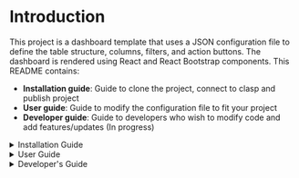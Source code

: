 # Introduction

This project is a dashboard template that uses a JSON configuration file to define the table structure, columns, filters, and action buttons. The dashboard is rendered using React and React Bootstrap components. This README contains:
- **Installation guide**: Guide to clone the project, connect to clasp and publish project
- **User guide**: Guide to modify the configuration file to fit your project
- **Developer guide**: Guide to developers who wish to modify code and add features/updates (In progress)

<details>
<summary>Installation Guide</summary>

## Table of Contents

1. [Getting Started](#getting-started)
   - [1.1 Fork the Repository](#11-fork-the-repository)
   - [1.2 Clone the Repository to VS Code](#12-clone-the-repository-to-vs-code)
   - [1.3 Open the Cloned Repository](#13-open-the-cloned-repository)
2. [One-time Setup Instructions](#one-time-setup-instructions)
   - [2.1 Install Node.js LTS](#21-install-nodejs-lts)
   - [2.2 Install Clasp Globally](#22-install-clasp-globally)
   - [2.3 Log into Clasp](#23-log-into-clasp)
3. [Install Dependencies](#3-install-dependencies)
4. [Connect to Clasp](#4-connect-to-clasp)
5. [Run in Development Mode](#5-run-in-development-mode)
6. [Publish to Google Apps Script](#6-publish-to-google-apps-script)
   - [Dev Publishing](#dev-publishing)
   - [Prod Publishing](#prod-publishing)
7. [Creating a Deployment in Google Apps Script](#7-creating-a-deployment-in-google-apps-script)



## Getting Started

Follow these steps to set up and run the application locally.

### 1.1 Fork the Repository

To begin, you need to fork the repository to your own GitHub account. This allows you to make your own modifications and manage your version of the project.

- Navigate to the [repository's GitHub page](https://github.com/GSA-RPA/dashboard-template).
- Click on the **Fork** button in the upper right corner of the page.
- Select your personal GitHub account or organization where you want to fork the repository.

<img src="img/example_fork.gif" width="600" height="auto" alt="Example Fork">


Once the fork is complete, you'll have your own copy of the repository under your GitHub account.

### 1.2 Clone the Repository to VS Code

After forking the repository, the next step is to clone it to your local machine for development using the following steps:

1. Open [VS Code](https://code.visualstudio.com/) on your machine.
2. Open the **Terminal** inside VS Code by going to `View > Terminal` or pressing `Ctrl + `.
3. Use the `git clone` command to clone your forked repository to your local machine. Run the following command:

```bash
git clone https://github.com/username/repository-name.git
```
4. Navigate into the cloned repository:

```bash
cd your-repository-name
```
or alternatively you can clone with GitHub Desktop

**Clone the Repository**  
   Once you have forked the repository, you can clone it using GitHub Desktop:
   - In GitHub click, **Code** .
   - In the **Code** dropdown, click on the **Open with GitHub Desktop** this will launch GitHub Desktop.
   - This will prompt to Clone a repository  Click on the **Clone** button.

   GitHub Desktop will now clone the repository to **...\GitHub\repository-name.**

<img src="img/example_clone.gif" width="600" height="auto" alt="Example Fork">

### 1.3 **Open the Cloned Repository**  
   Once the repository has been cloned, GitHub Desktop will automatically open the project. If you want to open it in your code editor (such as VS Code), click on `Repository` > `Open in Visual Studio Code` or manually open the folder.


## 2. One-time Setup Instructions

Before installing dependencies, follow these steps to set up your environment:

### 2.1 **Install Node.js LTS**  
   Visit [Node.js official website](https://nodejs.org/en/) and download the LTS version.

### 2.2 **Install Clasp Globally**  
   Run the following command to install `clasp` (Google Apps Script CLI tool) globally on your system:

```bash
npm install -g @google/clasp
```
### 2.3 Log into Clasp
To authenticate clasp with your Google account, run:

```bash
clasp login
```

This will prompt you to sign in to your Google account. Follow the instructions to authenticate and grant the necessary permissions.
Once logged in, the configuration will be saved in a file named `.clasp.json` in your project directory. This file links your local project with the Google Apps Script project.

### 3. Install Dependencies

Once you have cloned the repository, you need to install the project dependencies to run the application. This can be done using **npm**, the Node.js package manager.

1. Open the terminal in the root directory of the cloned repository (if you’re not already there).
2. Run the following command to install all the required dependencies:

```bash
npm install
```

This command will install all the necessary libraries and packages defined in the `package.json` file. Once the installation is complete, you’re ready to start running and developing the application.

Now, you can proceed to the next steps to connect to Clasp and start the application in development mode.


### 4. Connect to Clasp

Connect to Clasp (Google Apps Script command line tool). This step is required only once per machine.

1. First, follow the instructions in the **One-time Setup Instructions** section above to install Node.js, install clasp globally, and log into clasp.

2. After the one-time setup, run the following command to link your project to Google Apps Script:

```bash
npm run gin
```

Or, alternatively you can connect this to your Google App Script by running: 

```bash
clasp login
```
This will prompt you to log in to your Google account and authorize the necessary permissions.
The connection configuration will be saved in the .clasp.json file located in the root of your project directory `(C:\Users\MyComputer\....\GitHub\dashboard-template\.clasp.json)`.

Configure `.clasp.json`
Ensure your `.clasp.json` file is properly configured. It should look like this:

```json
{
"scriptId": "My_Google_App_Script_ID",
"rootDir": "./dist"
}
```
Add your script id (found in the script url) to the scriptId property. This links your local project to the Apps Script project.
For more information about using Clasp and its commands, visit the official Clasp documentation: [Clasp GitHub Repository](https://github.com/google/clasp).

### 5. Run in Development Mode

To start the development server within the terminal, run:

```bash
npm run devlocal
```

This command will:
- **Clear** the Parcel cache (see Parcel React Setup for details).
- **Start** the front-end development server on http://localhost:1234.
- **Launch** the server on http://localhost:1235.
- **After** running, open http://localhost:1234 in your browser to see the application in action.


### 6. Publish to Google Apps Script

#### Dev Publishing
To publish your project to the Google Apps Script development environment, use the following command:

```bash
npm run publish_dev
```
What this command does:

**Clean**: Removes any previous build artifacts.
**Build**: Compiles your local code.
**gpush**: Pushes the compiled code to your Google Apps Script project.
This command simplifies the process for development and ensures the correct files are deployed to your Google Apps Script project.


#### Prod Publishing
For publishing your code to the production environment, use the `publish_prod` command:

```bash
npm run publish_prod
```
What this command does:

**Clean**: Removes any previous build artifacts.
**Build**: Compiles your local code.
**gpush**: Pushes the code to Google Apps Script.
**Redeploy**: Deploys your code to production.

Before using this command, make sure to update the `deploymentId` in `src_dev/publishProd.js`. The `deploymentId` is essential for identifying which deployment to update. Here’s how to do it:

Go to your Google Apps Script Project.
Create a new deployment by clicking on **Deploy** > **Test deployments** or **New deployment**.
Copy the generated deployment ID from the deployment settings.
Then, update `src_dev/publishProd.js` with the correct `deploymentId`:

```javascript
const deploymentId = "DEPLOYMENT_ID"; // Update this with your actual deployment ID
```

Note: The webapp URL is constructed using the deploymentId: `https://script.google.com/a/macros/gsa.gov/s/${deploymentId}/exec`

### 7. Creating a Deployment in Google Apps Script
To create a deployment within Google Apps Script:

1. Go to your Google Apps Script Dashboard.
2. Click on Deploy in the top-right corner.
3. Select New deployment and follow the steps to configure your deployment (e.g., as a web app).
4. After saving the deployment, copy the Deployment ID from the Deployment settings.

This ID will be used in the `publishProd.js` script to identify the specific deployment.

</details>
<details>
<summary>User Guide</summary>

## Table of Contents

1. [Overview](#overview)
2. [JSON Configuration File (dbConfig.json)](#json-configuration-file-dbconfigjson)
    a. [Title](#title)
    b. [Metadata and Column Definitions](#metadata-and-column-definitions)
        - [Columns](#columns)
        - [Action Columns](#action-columns)
        - [Badge Columns](#badge-columns)
    c. [Filter Mappings and Default Filters](#filter-mappings-and-default-filters)
    d. [Table Operation Features](#table-operation-features)
    e. [Optional Actions](#optional-actions)
        - [Export](#export)
        - [Intake Form](#intake-form)
3. [Server-side Configuration File (Main.js)](#serverside-configuration-file-mainjs)
    a. [File IDs](#file-ids)
    b. [Features/Functions](#featuresfunctions)
        - [getData](#getData)
        - [exportData (Optional)](#exportdata-optional)
    c. [User Roles & Admin Access (Optional)](#user-roles-admin-access-optional)
        - [Admin Access](#admin-access)
        - [User Roles](#user-roles)
4. [Updating dbConfig.json file](#updating-dbconfigjson-file)
a. [Publishing to Google Drive](#publishing-to-google-drive)
b. [Retrieving from Google Drive](#retrieving-from-google-drive)




## Overview

This project template allows you to deploy a React-based front end that serves content via Google Apps Scripts. It is structured to separate concerns, facilitate local development, and share code across different parts of the application.

To customize your dashboard, modify the `dbConfig.json` file.

## JSON Configuration File (dbConfig.json)

Below is a breakdown of the JSON configuration file that drives the dashboard settings and layout:


### Title
The dashboard title is defined in multiple locations:

1) **dbConfig.json**
Modify the `dashboardTitle` string to display your custom dashboard title
```json
"dashboardTitle": "Sample Dashboard"
```

2) **index.html**

```html
<title>DASHBOARDTITLE</title>
```

### Metadata and Column Definitions
The `metadata.columns` array defines the columns for the main table:

```json
"metadata": {
    "columns": [
        {"name": "First Name", "title": "First Name", "size": "150", "filterType": "select"},
        {"name": "Last Name", "title": "Last Name", "size": "110"}
    ]
}
```

Each column object specifies:
- `name`: (Required) The data key - has to match the column header in the source datatable.
- `title`: (Required) The display title for the column.
- `size`: (Required) Column width (in px).
- `filterType`: (Optional) The type of filter to apply (e.g., select, multiselectArr, multiselect). If not specified, filtering will not be present for the column

Types of filters:
- `select`: single select dropdown
- `multiselect`: multi-select dropdown when there is a single value
- `multiselectArr`: multi-select dropdown when input is an array
eg. Restaurants: ["Chipotle","Moes","McD"]


Additional column types provided:

Action Columns:
- Info column: viewing transaction details and taking actions. Toggle this functionality by modifying the `enabled` property. Once enabled, clicking on the info icon will take you to the details page of that transaction.

```json
    "actionColumns": {
        "info": {
            "enabled": true,
            "id": "info",
            "header": "Info",
            "buttonVariant": "outline-primary",
            "size": 70,
            "enableSorting": false,
            "action": "details"
        }
    }
```
Badge Columns:
- Status column: Display statuses using colored badges. Toggle this functionality by modifying the `enabled` property.

```json
    "badgeColumns": {
        "status": {
            "enabled": true,
            "id": "status",
            "header": "Status",
            "size": 100,
            "enableSorting": true,
            "filterType":"multiselect"
        }
    }
```

To define the status column badges, modify the `statuses` property.
![Badges Example](img/Badges_Example.png)
```json
    "statuses":[
        {"label":"<<Status0>>","id":0,"type":"danger"},
        {"label":"<<Status1>>","id":1,"type":"warning"},
        {"label":"<<Status2>>","id":2,"type":"info"},
        {"label":"<<Status3>>","id":3,"type":"primary"},
        {"label":"<<Status4>>","id":4,"type":"success"},
        {"label":"<<Status5>>","id":5,"type":"secondary"},
        {"label":"<<Status6>>","id":6,"type":"dark"}
    ],
```
For more information about the different badge styles, visit the [React Bootstrap documentation](https://react-bootstrap.netlify.app/docs/components/badge/#contextual-variations)

#### Filter Mappings and Default Filters
```json
"filterMappings": {
        "multiselect": "multiselect",
        "select": "includesString",
        "multiselectArr": "multiselectArr"
    },
    "initialColumnFilters": [
        {
            "id": "First Name",
            "value": "Adam"
        }
    ]
```
- `filterMappings`: Maps the filter types defined in the metadata to filtering functions.
- `initialColumnFilters`: Sets default filters when the table is first rendered. id property needs to match the name property of the column object. value object contains a key value pair of the default filter value

### Table Operation Features 
The `actionButtons` array configures the interactive buttons available above the table. We provide 3 default actions:
- `instructions`: Displays a popover with instructions.
```json
{
    "id": "instructions",
    "type": "info",
    "variant": "outline-primary",
    "tooltip": "Instructions",
    "popoverHeader": "Instructions",
    "popoverBody": ["instructions"],
    "placement": "bottom"
}
```
- `clearFilters`: Clears all active filters for the main datatable.
```json
{
    "id": "clearFilters",
    "type": "clear",
    "variant": "outline-primary",
    "tooltip": "Clear all filters"
}
```
- `columns`: Dropdown for Column Visibility: Allows the user to toggle the visibility of columns not excluded by the configuration for the main datatable.
```json
{
    "id": "columns",
    "type": "dropdown",
    "variant": "outline-primary",
    "label": "Columns",
    "enabled":true
}
```
- The `search` feature filters the main datatable for rows containing the search text


### Optional Actions
Here are a list of optional actions that can be implemented in the dashboard:

- `export`: (Optional) Exports visible data to a Google Sheet or Excel specified by the `dataExportType` property (gsheet / excel). To turn off functionality, set `enabled` to `false`.

```json
{
    "id": "export",
    "type": "export",
    "variant": "outline-primary",
    "dataExportType": "gsheet",
    "fileName": "ExportFileName",
    "enabled": true    
}
```
In addition, the `excludedColumns` property will exclude any columns listed regardless of column visibility settings.
```json
"excludedColumns": ["search"]
```

- `intakeForm`: (Optional) If there is a form that feeds transactions to this dashboard, add the url to the `url` property. This generates a button that will open the form in a separate tab when clicked. To turn off functionality, set `enabled` to `false`.

```json
{
    "id": "intakeForm",
    "type": "link",
    "variant": "outline-primary",
    "tooltip": "Intake Form",
    "label": "Intake Form",
    "url": "formURL",
    "target": "_blank",
    "enabled":true
}
```

## Server-side Configuration File (Main.js)
Main.js contains server-side code of getting data from and writing data to Google

### File IDs
We provide several default connections to several google sheets. Populate these fields to connect your data to the dashboard:

```
const dashboardTitle = ""
const databaseID = "";
const databaseSheetName = "";
const logFileFolderID = "";
const logSheetID = "";
const dataSheetID = "";
const adminSheetName = ""
const userListSheetName = ""
const dataExportFolderID = "";
const configSheetID = "";
const ccEmails ="rpaoffice@gsa.gov"
```
- `dashboardTitle` name of the dashboard
- `databaseID` Sheet ID containing data that feeds the main table
- `databaseSheetName` Sheet Name containing data that feeds the main table
- `logFileFolderID (Optional)` Folder ID to store server-side dashboard activity logs as .txt. Files are named: `{dashboardTitle} {functionName} {user}_{date}.txt`
- `logSheetID (Optional)` Sheet ID to store client-side dashboard logs. The table will need to have these columns: [Date,User,Action,{Unique Identifier}]. Logs are shown in the history table in the details page.
- `dataSheetID` Data sheet containing user access data, additional data 
- `adminSheetName` (Optional) Sheet Name containing a list of admin users
- `userListSheetName` (Optional) Sheet Name containing user access data
- `dataExportFolderID (Optional)` Folder ID to store exported data as google sheets
- `configSheetID (Optional)` File ID of dbConfig.json
- `ccEmails` A string of emails to be copied on any correspondence/error emails. rpaoffice@gsa.gov is provided as default. We recommend appending the developer email.

### Features/Functions

#### getData
The `getData` function reads in data needed to populate the dashboard. We provide 3 default connections:

a. inputData: this is the data that feeds the main table
b. dbConfig: this is the dbConfig.json file
c. logs: this is the log data that will be shown in the history table in the details page. The logs are presorted newest to oldest.

Add code to sort / manipulate data here.

#### exportData (Optional)
The `exportData` function exports the main table to a google sheet housed in the `dataExportFolderID` folder. No modifications are needed.

### User Roles & Admin Access (Optional)
We provide functionality to define user roles and access to this dashboard. If there is only one role, use the admin access feature. If there are distinctions between user and admin roles, please use both the user roles and admin access feature.

Modify these variables to toggle this functionality:

```
const userRoles = true
const adminRoles = true
```

#### Admin Access 
If there is only one role, add user emails to Column A in the sheet named `adminSheetName` in  `dataSheetID`. Users that do not have their emails on this list will not be able to access the dashboard, and will see "Access Denied" when visiting the dashboard URL.

Access is cached for 24 hours. To update the admin cache manually, run the `updateAdminCache` function. This function will cache all emails listed as admins.

#### User Roles
For multiple user roles, you will need to modify several functions:

1. **`getUserAccess` function**

This function caches user access. We provide an example of user access by region, recording the user's email, supervisor email and region. You will need to modify this json to capture relevant user access info.

```
const cachedJSON = {
      "Employee Email": "",
      "Supervisor Email": "",
      "Region": ""
    };
```

If the user has access, we return `cachedJSON` with filled-in values, otherwise we return `cachedJSON` without any values. 

2. **`doGet` function**

This function queries user access and returns the dashboard if the user has access. We provide an example of determining user access by region. You will need to modify this if statement to control user access to the dashboard.

```
if (access.Region=="" && !isAdmin){
return HtmlService.createHtmlOutput("<b>Access Denied</b>");
}
```
If the user has access to the dashboard, this next section provides a guide on only returning data that is relevant to the user.

3. **`getData` function**

This function returns data to populate the dashboard. We provide an example of filtering input data by user roles:

1. If user is admin, we return all data
2. If user's region is not "National", return filtered data from user's region
3. Else if user's region is "National", return all data

You will need to modify this if-else code block to only return data that is relevant to the user.

```
// EXAMPLE PROVIDED. MODIFY FUNCTION TO FILTER DATA ACCORDING TO USER ACCESS
if (isAdmin) {
    Logger.log("Admin");
    return inputData;
} else if (access.Region != "National") {
    Logger.log("Region " + access.Region);
    let filteredInputData = inputData.filter(row => row.region == access.Region);
    Logger.log(JSON.stringify(filteredInputData));
    return filteredInputData;
} else {
    Logger.log("all data");
    return inputData;
}
```

Access is cached for 24 hours. To update the user cache manually, comment out the following lines in the `getUserAccess` function:

```
if (cached != null) {
    return JSON.parse(cached);
}
```
Commenting out these lines will force the code to query user access regardless of whether it was cached.


## Updating dbConfig.json file
Users cloning this repo will typically modify the dbConfig.json file in Google Drive. However, if there is a need to test code locally, we provide two commands to push and get dbConfig.json file from Google Drive.

There are 3 parameters needed:

`oauthToken` This string token can be obtained by running this line of code in google apps script: `Logger.log(ScriptApp().getOAuthToken())`
`dbConfigFileID` This is the file id of the dbConfig.json file in Google Drive
`dbConfigFolderID` THis is the folder id that houses the dbConfig.json file in Google Drive

Update these parameters in these 2 files:
`uploadDbConfig.js`
`downloadDbConfig.js`

### Publishing to Google Drive
Run the following command:

```bash
npm run pushconfig
```

This command will update the dbConfig.json file contents in Google Drive with that of your local file.

### Retrieving from Google Drive
Run the following command:

```bash
npm run pullconfig
```

This command will replace your local dbConfig.json file contents with that of in Google Drive

</details>

<details>
<summary>Developer's Guide</summary>

## Table of Contents

1. [Project Structure](#project-structure)
   - [src_scripts/](#src_scripts)
   - [src_react/](#src_react)
   - [src_dev/](#src_dev)
   - [src_shared/](#src_shared)
2. [Shared Constants](#shared-constants)
3. [Dynamic Column Generation](#dynamic-column-generation)
4. [Table Instance with React Table](#table-instance-with-react-table)
5. [Context and State](#context-and-state)


## Project Structure

The application is organized into the following sub-folders:

- **`src_scripts/`**  
  Contains the published Google Apps Scripts code. This code serves the React app to users.

- **`src_react/`**  
  Contains all of the code for the front-end React application.

- **`src_dev/`**  
  Contains a mock API that approximates the responses from Google Apps Scripts. This is used when running `npm run devlocal`.

- **`src_shared/`**  
  Contains code that is shared between the `src_react/` and `src_dev/` directories.

## Shared Constants

Within the application, several lists are maintained as predefined strings. Instead of manually writing these strings throughout the code, we create enum-like objects at runtime, which are then referenced as needed. These are stored in the file:  
**`src_shared/AppConstants.ts`**

> **Note:**  
> - The `id` field in these objects is used for database storage and data comparisons.  
> - The `title` field is used for display purposes, allowing you to change the display name without affecting the stored values.

## Dynamic Column Generation
- **Dynamic Columns**: Based on the `metadata.columns` array from `dbConfig`, the component creates dynamic columns using `createColumnHelper` from `@tanstack/react-table`.

Each column is configured with properties such as:
- `Header`: Display title.
- `Cell Renderer`: How data should be rendered. For example, if the cell value contains a JSON array (identified by "["), it is parsed and rendered as a list.

- Popover and Tooltip Integration: Uses React Bootstrap’s `OverlayTrigger` and `Tooltip` components for providing context-based help (e.g., instructions popover).

## Table Instance with React Table
The table instance is created with `useReactTable` which integrates:
- **Filtering and Sorting**: Client-side filtering, sorting, and faceting.
- **Pagination and Global Search**: Controlled using states like `globalFilter` and `columnFilters`.
- **Column Visibility**: Configurable via a dropdown menu.
The table instance provides methods to extract visible data and filtered rows for actions like exporting.


## Context and State
The component consumes configuration and data from `AutomationsContext` (which includes `inputData`, `dbConfig`, and a loading flag `isLoaded`).
It uses React hooks to manage states such as:
- `carouselIndex` for carousel control.
- `globalFilter`, `columnFilters`, and `sorting` for table filtering and sorting.
- `columnVisibility` to manage the visibility of specific columns.
- `exportVisible` to control the display of the export button.

</details>